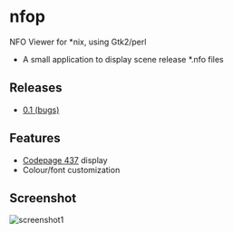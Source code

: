 # nfop
NFO Viewer for *nix, using Gtk2/perl
* A small application to display scene release *.nfo files

## Releases
* [0.1 (bugs)](https://github.com/Jigoku/nfop/releases/tag/0.1)

## Features
* [Codepage 437](https://en.wikipedia.org/wiki/Code_page_437) display
* Colour/font customization

## Screenshot

![screenshot1](https://cloud.githubusercontent.com/assets/1535179/6871652/0cd67fb4-d49c-11e4-89a4-14c021e06ac9.png)
